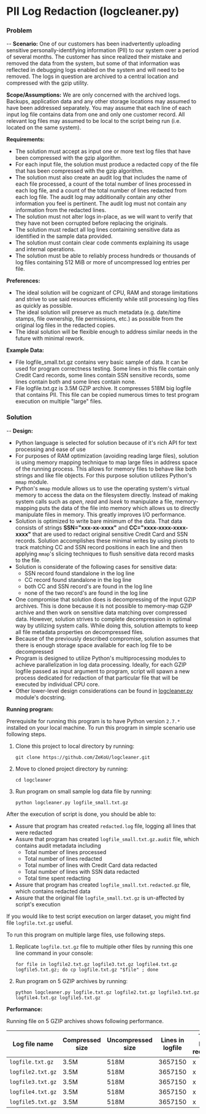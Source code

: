 # PII Log Redaction (logcleaner.py)

### Problem
--
**Scenario:** One of our customers has been inadvertently uploading sensitive personally-identifying information (PII) to our system over a period of several months. The customer has since realized their mistake and removed the data from the system, but some of that information was reflected in debugging logs enabled on the system and will need to be removed. The logs in question are archived to a central location and compressed with the gzip utility.

**Scope/Assumptions:** We are only concerned with the archived logs. Backups, application data and any other storage locations may assumed to have been addressed separately. You may assume that each line of each input log file contains data from one and only one customer record. All relevant log files may assumed to be local to the script being run (i.e. located on the same system).

**Requirements:**

- The solution must accept as input one or more text log files that have been compressed with the gzip algorithm.
- For each input file, the solution must produce a redacted copy of the file that has been compressed with the gzip algorithm.
- The solution must also create an audit log that includes the name of each file processed, a count of the total number of lines processed in each log file, and a count of the total number of lines redacted from each log file. The audit log may additionally contain any other information you feel is pertinent. The audit log must not contain any information from the redacted lines.
- The solution must not alter logs in-place, as we will want to verify that they have not been corrupted before replacing the originals.
- The solution must redact all log lines containing sensitive data as identified in the sample data provided.
- The solution must contain clear code comments explaining its usage and internal operations.
- The solution must be able to reliably process hundreds or thousands of log files containing 512 MiB or more of uncompressed log entries per file.

**Preferences:**

- The ideal solution will be cognizant of CPU, RAM and storage limitations and strive to use said resources efficiently while still processing log files as quickly as possible.
- The ideal solution will preserve as much metadata (e.g. date/time stamps, file ownership, file permissions, etc.) as possible from the original log files in the redacted copies.
- The ideal solution will be flexible enough to address similar needs in the future with minimal rework.

**Example Data:**

- File logfile_small.txt.gz contains very basic sample of data. It can be used for program correctness testing.
  Some lines in this file contain only Credit Card records, some lines contain SSN sensitive records,
  some lines contain both and some lines contain none.
- File logfile.txt.gz is 3.5M GZIP archive. It compresses 518M big logfile that contains PII.
  This file can be copied numerous times to test program execution on multiple "large" files.

### Solution
--
**Design:**

- Python language is selected for solution because of it's rich API for text processing and ease of use
- For purposes of RAM optimization (avoiding reading large files), solution is using memory mapping technique to map large files in address space of the running process. This allows for memory files to behave like both strings and like file objects. For this purpose solution utilizes Python's `mmap` module.
- Python's `mmap` module allows us to use the operating system's virtual memory to access the data on the filesystem directly. Instead of making system calls such as *open*, *read* and *lseek* to manipulate a file, memory-mapping puts the data of the file into memory which allows us to directly manipulate files in memory. This greatly improves I/O performance.
- Solution is optimized to write bare minimum of the data. That data consists of strings **SSN="xxx-xx-xxxx"** and **CC="xxxx-xxxx-xxxx-xxxx"** that are used to redact original sensitive Credit Card and SSN records. Solution accomplishes these minimal writes by using pivots to track matching CC and SSN record positions in each line and then applying `mmap`'s slicing techniques to flush sensitive data record masks to the file. 
- Solution is considerate of the following cases for sensitive data:
  - SSN record found standalone in the log line
  - CC record found standalone in the log line
  - both CC and SSN record's are found in the log line
  - none of the two record's are found in the log line
- One compromise that solution does is decompressing of the input GZIP archives. This is done because it is not possible to memory-map GZIP archive and then work on sensitive data matching over compressed data. However, solution strives to complete decompression in optimal way by utilizing system calls. While doing this, solution attempts to keep all file metadata properties on decompressed files.
- Because of the previously described compromise, solution assumes that there is enough storage space available for each log file to be decompressed
- Program is designed to utilize Python's multiprocessing modules to achieve parallelization in log data processing. Ideally, for each GZIP logfile passed as input argument to program, script will spawn a new process dedicated for redaction of that particular file that will be executed by individual CPU core.
- Other lower-level design considerations can be found in [logcleaner.py](https://github.com/ZeKoU/logcleaner/blob/master/logcleaner.py) module's docstring.

**Running program:**

Prerequisite for running this program is to have Python version `2.7.*` installed on your local machine. To run this program in simple scenario use following steps.

1. Clone this project to local directory by running:
   	
   	```
   	git clone https://github.com/ZeKoU/logcleaner.git
   	```
2. Move to cloned project directory by running:

   ```
   cd logcleaner
   ```
3. Run program on small sample log data file by running:
   
   ```
   python logcleaner.py logfile_small.txt.gz
   ```

After the execution of script is done, you should be able to:

* Assure that program has created `redacted.log` file, logging all lines that were redacted
* Assure that program has created `logfile_small.txt.gz.audit` file, which contains audit metadata including
  - Total number of lines processed
  - Total number of lines redacted
  - Total number of lines with Credit Card data redacted
  - Total number of lines with SSN data redacted
  - Total time spent redacting
* Assure that program has created `logfile_small.txt.redacted.gz` file, which contains redacted data
* Assure that the original file `logfile_small.txt.gz` is un-affected by script's execution

If you would like to test script execution on larger dataset, you might find file `logfile.txt.gz` useful. 

To run this program on multiple large files, use following steps.

1. Replicate `logfile.txt.gz` file to multiple other files by running this one line command in your console:
   
   ```
   for file in logfile2.txt.gz logfile3.txt.gz logfile4.txt.gz logfile5.txt.gz; do cp logfile.txt.gz "$file" ; done
   ```
2. Run program on 5 GZIP archives by running:
   
   ```
   python logcleaner.py logfile.txt.gz logfile2.txt.gz logfile3.txt.gz logfile4.txt.gz logfile5.txt.gz
   ```

**Performance:**

Running file on 5 GZIP archives shows following performance.

Log file name | Compressed size | Uncompressed size | Lines in logfile | Total lines redacted | SSN redacted lines | CC redacted lines | Time spent redacting |
------------- | ---------------- | ----------------- | ----------------- | ----------------- | ----------------- | ----------------- | ----------------- |
`logfile.txt.gz` | 3.5M | 518M | 3657150 | x | x | x | x |
`logfile2.txt.gz` | 3.5M | 518M | 3657150 | x | x | x | x |
`logfile3.txt.gz` | 3.5M | 518M | 3657150 | x | x | x | x |
`logfile4.txt.gz` | 3.5M | 518M | 3657150 | x | x | x | x |
`logfile5.txt.gz` | 3.5M | 518M | 3657150 | x | x | x | x |
